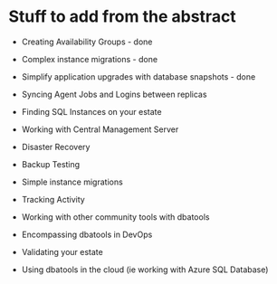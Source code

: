 # Stuff to add from the abstract

- Creating Availability Groups - done
- Complex instance migrations - done
- Simplify application upgrades with database snapshots - done

- Syncing Agent Jobs and Logins between replicas
- Finding SQL Instances on your estate
- Working with Central Management Server
- Disaster Recovery 
- Backup Testing 
- Simple instance migrations 
- Tracking Activity 
- Working with other community tools with dbatools 
- Encompassing dbatools in DevOps 
- Validating your estate 
- Using dbatools in the cloud (ie working with Azure SQL Database) 